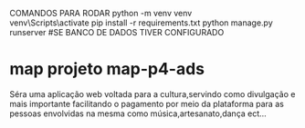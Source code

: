 COMANDOS PARA RODAR 
python -m venv venv  
venv\Scripts\activate
pip install -r requirements.txt
python manage.py runserver 
#SE BANCO DE DADOS TIVER CONFIGURADO

# map projeto map-p4-ads

Séra uma aplicação web voltada para a cultura,servindo como divulgação e mais importante facilitando o pagamento por meio da plataforma para as pessoas envolvidas na mesma como  música,artesanato,dança ect...




